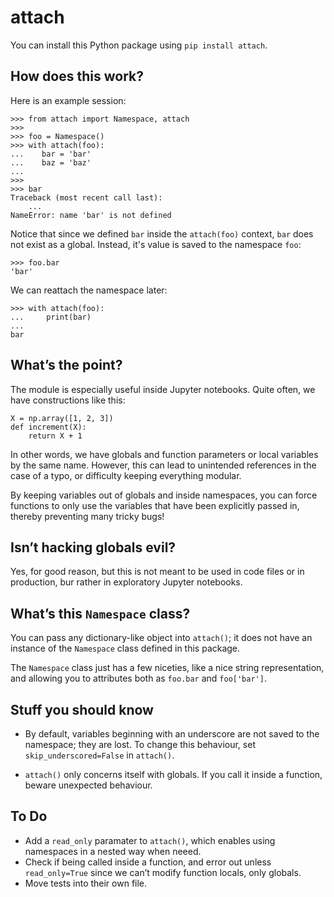 # attach

You can install this Python package using `pip install attach`.


## How does this work?

Here is an example session:

    >>> from attach import Namespace, attach
    >>>
    >>> foo = Namespace()
    >>> with attach(foo):
    ...    bar = 'bar'
    ...    baz = 'baz'
    ...
    >>>
    >>> bar
    Traceback (most recent call last):
        ...
    NameError: name 'bar' is not defined

Notice that since we defined `bar` inside the `attach(foo)` context, `bar` does not exist as a global.
 Instead, it's value is saved to the namespace `foo`:

    >>> foo.bar
    'bar'

We can reattach the namespace later:

    >>> with attach(foo):
    ...     print(bar)
    ...
    bar

## What’s the point?

The module is especially useful inside Jupyter notebooks. Quite often,
 we have constructions like this:
 
    X = np.array([1, 2, 3])
    def increment(X):
        return X + 1
 
In other words, we have globals and function parameters or local variables by the same name.
 However, this can lead to unintended references in the case of a typo,
 or difficulty keeping everything modular.
 
By keeping variables out of globals and inside namespaces, you can force functions to only
 use the variables that have been explicitly passed in, thereby preventing many tricky bugs!


## Isn’t hacking globals evil?

Yes, for good reason, but this is not meant to be used in code files or in production, bur rather in exploratory Jupyter notebooks.


## What’s this `Namespace` class?

You can pass any dictionary-like object into `attach()`; it does not have an instance
 of the `Namespace` class defined in this package.
 
The `Namespace` class just has a few niceties, like a nice string representation, and
 allowing you to attributes both as `foo.bar` and `foo['bar']`.


## Stuff you should know

- By default, variables beginning with an underscore are not saved to the namespace; they are lost.
   To change this behaviour, set `skip_underscored=False` in `attach()`.

- `attach()` only concerns itself with globals. If you call it inside a function,
    beware unexpected behaviour.

## To Do

- Add a `read_only` paramater to `attach()`, which enables using namespaces in a
   nested way when neeed.
- Check if being called inside a function, and error out unless `read_only=True`
   since we can’t modify function locals, only globals.
- Move tests into their own file.
